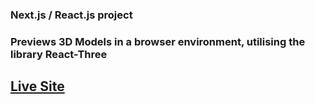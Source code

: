 ### Next.js / React.js project

### Previews 3D Models in a browser environment, utilising the library React-Three

## [Live Site](https://3d-assets-three.vercel.app/)
